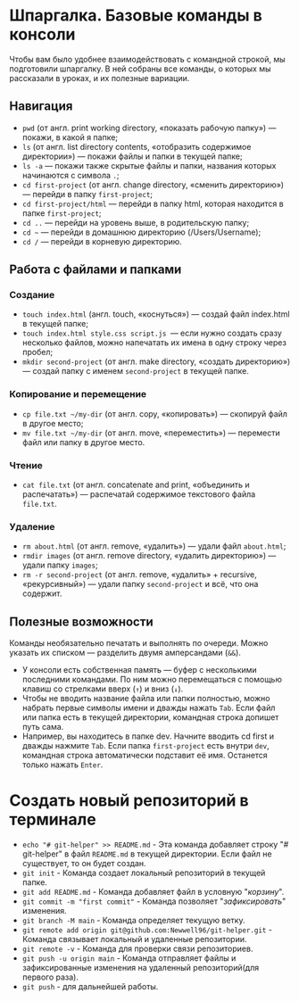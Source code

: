 # Шпаргалка. Базовые команды в консоли

Чтобы вам было удобнее взаимодействовать с командной строкой, мы подготовили шпаргалку. В ней собраны все команды, о которых мы рассказали в уроках, и их полезные вариации.

## Навигация

* `pwd` (от англ. print working directory, «показать рабочую папку») — покажи, в какой я папке;
* `ls` (от англ. list directory contents, «отобразить содержимое директории») — покажи файлы и папки в текущей папке;
* `ls -a` — покажи также скрытые файлы и папки, названия которых начинаются с символа `.`;
* `cd first-project` (от англ. change directory, «сменить директорию») — перейди в папку `first-project`;
* `cd first-project/html` — перейди в папку html, которая находится в папке `first-project`;
* `cd ..` — перейди на уровень выше, в родительскую папку;
* `cd ~` — перейди в домашнюю директорию (/Users/Username);
* `cd /` — перейди в корневую директорию.

## Работа с файлами и папками

### Создание

* `touch index.html` (англ. touch, «коснуться») — создай файл index.html в текущей папке;
* `touch index.html style.css script.js `— если нужно создать сразу несколько файлов, можно напечатать их имена в одну строку через пробел;
* `mkdir second-project` (от англ. make directory, «создать директорию») — создай папку с именем `second-project` в текущей папке.

### Копирование и перемещение

* `cp file.txt ~/my-dir` (от англ. copy, «копировать») — скопируй файл в другое место;
* `mv file.txt ~/my-dir` (от англ. move, «переместить») — перемести файл или папку в другое место.

### Чтение

* `cat file.txt` (от англ. concatenate and print, «объединить и распечатать») — распечатай содержимое текстового файла `file.txt`.

### Удаление

* `rm about.html` (от англ. remove, «удалить») — удали файл `about.html`;
* `rmdir images` (от англ. remove directory, «удалить директорию») — удали папку `images`;
* `rm -r second-project` (от англ. remove, «удалить» + recursive, «рекурсивный») — удали папку `second-project` и всё, что она содержит.

## Полезные возможности

Команды необязательно печатать и выполнять по очереди. Можно указать их списком — разделить двумя амперсандами (`&&`).
* У консоли есть собственная память — буфер с несколькими последними командами. По ним можно перемещаться с помощью клавиш со стрелками вверх (`↑`) и вниз (`↓`).
* Чтобы не вводить название файла или папки полностью, можно набрать первые символы имени и дважды нажать `Tab`. Если файл или папка есть в текущей директории, командная строка допишет путь сама.
* Например, вы находитесь в папке dev. Начните вводить cd first и дважды нажмите `Tab`. Если папка `first-project` есть внутри `dev`, командная строка автоматически подставит её имя. Останется только нажать `Enter`.

# Создать новый репозиторий в терминале

* `echo "# git-helper" >> README.md` - Эта команда добавляет строку "# git-helper" в файл `README.md` в текущей директории. Если файл не существует, то он будет создан.
* `git init` - Команда создает локальный репозиторий в текущей папке.
* `git add README.md` - Команда добавляет файл в условную "_корзину_".
* `git commit -m "first commit"` - Команда позволяет "_зафиксировать_" изменения.
* `git branch -M main` - Команда определяет текущую ветку.
* `git remote add origin git@github.com:Newwell96/git-helper.git` - Команда связывает локальный и удаленные репозитории.
* `git remote -v` - Команда для проверки связи репозиториев.
* `git push -u origin main` - Команда отправляет файлы и зафиксированные изменения на удаленный репозиторий(для первого раза).
* `git push` - для дальнейшей работы.